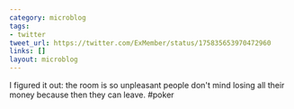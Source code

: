 ```yaml
---
category: microblog
tags:
- twitter
tweet_url: https://twitter.com/ExMember/status/175835653970472960
links: []
layout: microblog
---
```

I figured it out: the room is so unpleasant people don't mind losing all their money because then they can leave. #poker
